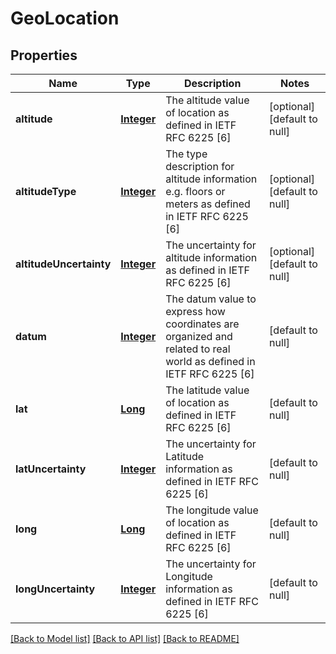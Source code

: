 # GeoLocation
## Properties

Name | Type | Description | Notes
------------ | ------------- | ------------- | -------------
**altitude** | [**Integer**](integer.md) | The altitude value of location as defined in IETF RFC 6225 [6] | [optional] [default to null]
**altitudeType** | [**Integer**](integer.md) | The type description for altitude information e.g. floors or meters as defined in IETF RFC 6225 [6] | [optional] [default to null]
**altitudeUncertainty** | [**Integer**](integer.md) | The uncertainty for altitude information as defined in IETF RFC 6225 [6] | [optional] [default to null]
**datum** | [**Integer**](integer.md) | The datum value to express how coordinates are organized and related to real world as defined in IETF RFC 6225 [6] | [default to null]
**lat** | [**Long**](long.md) | The latitude value of location as defined in IETF RFC 6225 [6] | [default to null]
**latUncertainty** | [**Integer**](integer.md) | The uncertainty for Latitude information as defined in IETF RFC 6225 [6] | [default to null]
**long** | [**Long**](long.md) | The longitude value of location as defined in IETF RFC 6225 [6] | [default to null]
**longUncertainty** | [**Integer**](integer.md) | The uncertainty for Longitude information as defined in IETF RFC 6225 [6] | [default to null]

[[Back to Model list]](../README.md#documentation-for-models) [[Back to API list]](../README.md#documentation-for-api-endpoints) [[Back to README]](../README.md)

